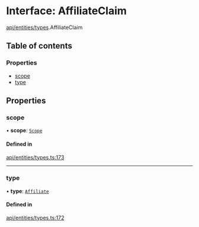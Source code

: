 # Interface: AffiliateClaim

[api/entities/types](../wiki/api.entities.types).AffiliateClaim

## Table of contents

### Properties

- [scope](../wiki/api.entities.types.AffiliateClaim#scope)
- [type](../wiki/api.entities.types.AffiliateClaim#type)

## Properties

### scope

• **scope**: [`Scope`](../wiki/api.entities.types.Scope)

#### Defined in

[api/entities/types.ts:173](https://github.com/PolymeshAssociation/polymesh-sdk/blob/fe2e6dd1/src/api/entities/types.ts#L173)

___

### type

• **type**: [`Affiliate`](../wiki/api.entities.types.ClaimType#affiliate)

#### Defined in

[api/entities/types.ts:172](https://github.com/PolymeshAssociation/polymesh-sdk/blob/fe2e6dd1/src/api/entities/types.ts#L172)
